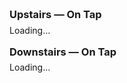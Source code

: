 
<!-- === LIVE BEER TABLES (Upstairs / Downstairs) === -->
<div id="beer-upstairs">
  <h3>Upstairs — On Tap</h3>
  <div id="upstairs-table">Loading…</div>
</div>

<div id="beer-downstairs" style="margin-top:1rem;">
  <h3>Downstairs — On Tap</h3>
  <div id="downstairs-table">Loading…</div>
</div>

<style>
  /* Optional light styling (kept tiny & inline) */
  #beer-upstairs h3, #beer-downstairs h3 { margin: 0.2rem 0 0.4rem; }
  .beer-table { width: 100%; border-collapse: collapse; }
  .beer-table th, .beer-table td { border: 1px solid #ddd; padding: 6px 8px; }
  .beer-table th { background: #f5f3ee; text-align: left; }
  .beer-note { color:#555; font-style:italic; font-size:0.92em; }
</style>

<script>
  // 1) Your published CSV URL (the one you gave me)
  const CSV_URL = "https://docs.google.com/spreadsheets/d/e/2PACX-1vTn3XrnFcps7_xm4HBCDfHCss0DB0Wwd5DRlXGxvE4hk9Nc_Hw8-6HuB6LS7p09BlOP44FhL_ByR1kQ/pub?output=csv";

  // 2) Which column names in the sheet mean “location”? (any one match will do)
  const LOCATION_HEADERS = ["Location", "Area", "Floor", "Room", "Section"];

  // 3) Expected column names for the table. We’ll try to map flexibly.
  const CAND_TAP     = ["Tap", "#", "Tap #"];
  const CAND_BEER    = ["Beer", "Beer Name", "Name", "Beer + Status", "Beer/Status"];
  const CAND_STATUS  = ["Status", "State"]; // optional (we’ll combine Beer + Status if separate)
  const CAND_HALF    = ["1/2", "Half", "1/2 bbl", "Half bbl", "Half Barrel", "Half_BBL"];
  const CAND_SIXTH   = ["1/6", "Sixth", "1/6 bbl", "Sixth bbl", "Sixth Barrel", "Sixth_BBL"];
  const CAND_NOTES   = ["Notes", "Note", "Comments", "Comment"]; // optional

  // Utility: robust CSV parser (handles quotes and commas)
  function parseCSV(text) {
    const rows = [];
    let i = 0, field = '', row = [], inQuotes = false;
    while (i < text.length) {
      const c = text[i];
      if (inQuotes) {
        if (c === '"') {
          if (text[i+1] === '"') { field += '"'; i++; } // escaped quote
          else { inQuotes = false; }
        } else field += c;
      } else {
        if (c === '"') inQuotes = true;
        else if (c === ',') { row.push(field); field = ''; }
        else if (c === '\n' || c === '\r') {
          if (c === '\r' && text[i+1] === '\n') i++;
          row.push(field); field = '';
          if (row.length > 1 || row[0] !== '') rows.push(row);
          row = [];
        } else field += c;
      }
      i++;
    }
    // last field
    if (field.length || row.length) { row.push(field); rows.push(row); }
    return rows;
  }

  // Case-insensitive header index lookup with candidate lists
  function findIndex(headerRow, candidates) {
    const lower = headerRow.map(h => (h || "").trim().toLowerCase());
    for (const cand of candidates) {
      const idx = lower.indexOf(cand.toLowerCase());
      if (idx !== -1) return idx;
    }
    return -1;
  }

  // Build HTML table from rows
  function buildTable(rows, headerMap) {
    const { iTap, iBeer, iStatus, iHalf, iSixth, iNotes } = headerMap;

    let html = '<table class="beer-table"><thead><tr>' +
               '<th>Tap</th><th>Beer + Status</th><th>1/2 bbl</th><th>1/6 bbl</th>' +
               '</tr></thead><tbody>';

    for (const r of rows) {
      const tap   = iTap   >= 0 ? (r[iTap]   || "") : "";
      const beer  = iBeer  >= 0 ? (r[iBeer]  || "") : "";
      const stat  = iStatus>= 0 ? (r[iStatus]|| "") : "";
      const half  = iHalf  >= 0 ? (r[iHalf]  || "") : "";
      const sixth = iSixth >= 0 ? (r[iSixth] || "") : "";
      const notes = iNotes >= 0 ? (r[iNotes] || "") : "";

      const beerStatus = stat ? `<strong>${beer}</strong> — ${stat}` : `<strong>${beer}</strong>`;

      html += `<tr>
        <td>${tap}</td>
        <td>${beerStatus}${notes ? `<div class="beer-note">${notes}</div>` : ""}</td>
        <td>${half}</td>
        <td>${sixth}</td>
      </tr>`;
    }

    html += '</tbody></table>';
    return html;
  }

  async function render() {
    try {
      const res = await fetch(CSV_URL, { cache: "no-cache" });
      const text = await res.text();
      const rows = parseCSV(text);
      if (!rows.length) throw new Error("Empty CSV");

      const header = rows[0];
      const data = rows.slice(1).filter(r => r.some(v => (v || "").trim() !== "")); // drop blank rows

      // Map headers
      const iLoc   = findIndex(header, LOCATION_HEADERS);
      const iTap   = findIndex(header, CAND_TAP);
      const iBeer  = findIndex(header, CAND_BEER);
      const iStat  = findIndex(header, CAND_STATUS);
      const iHalf  = findIndex(header, CAND_HALF);
      const iSixth = findIndex(header, CAND_SIXTH);
      const iNotes = findIndex(header, CAND_NOTES);

      const headerMap = { iTap, iBeer, iStatus: iStat, iHalf, iSixth, iNotes };

      // Split by location (expects values like "Upstairs" / "Downstairs")
      let upstairs = data, downstairs = [];
      if (iLoc >= 0) {
        upstairs   = data.filter(r => (r[iLoc] || "").toLowerCase().includes("up"));
        downstairs = data.filter(r => (r[iLoc] || "").toLowerCase().includes("down"));
      }

      // If no location column, try to infer: even/odd taps? (optional, comment out if unwanted)
      if (iLoc === 0 - 1) {
        upstairs   = data.filter(r => parseInt(r[iTap], 10) % 2 === 1); // odd taps
        downstairs = data.filter(r => parseInt(r[iTap], 10) % 2 === 0); // even taps
      }

      document.getElementById("upstairs-table").innerHTML  =
        upstairs.length ? buildTable(upstairs, headerMap) : "<em>No upstairs rows found.</em>";
      document.getElementById("downstairs-table").innerHTML =
        downstairs.length ? buildTable(downstairs, headerMap) : "<em>No downstairs rows found.</em>";
    } catch (e) {
      console.error(e);
      document.getElementById("upstairs-table").textContent = "Failed to load sheet.";
      document.getElementById("downstairs-table").textContent = "Failed to load sheet.";
    }
  }

  render();


🪖 In the Tanks (Coming Soon)

- Tank 3 → S'mores
- Tank 7 → Restitution
- Tank 8 → Scottie Pumpkin
- Available tanks: 1, 2, 4, 5, 6

<details> <summary>⏳ On Deck</summary>
- She’s a Peach (7)
- Road Soda (2 sixels)
- 99 Problems (3)
- Mole Stout (3)
- Cider (4 sixels)
- Juicy Haze (2 sixels)
- My Boy Blue (4)
- Jacks (2)
- Founders Sept (7)
- Hindsight (1 sixel)
- Founders Oct (7)
</details>


⚠️ Low Stock (Watch Closely)

- Restitution — 9 cases, 1 keg
- Sticky Fingers — 1 sixel
- Straw Peach — 1 keg
- Seltzer — 4 kegs
- Gringo — 1 sixel

🛠 To Brew (Next Batches)
- Winter’s Knight
- Cranberry Saison
- Super Haze
- Seltzer ×4
- NY Saaz
- NY IPA (Vista)

<details>
  <summary>📄 Orders</summary>

  <div markdown="1">

- Eagle (10/03): Restitution — 16 kegs, 12 sixels

  </div>
</details> 

<details> <summary>🧻 Labels Needed</summary>

- Upcoming Brews:
  - Winter’s Knight
  - Super Haze
- Inventory:
  - Boston South Irish Stout
  - S’mores
  - New West Coast
  - Founders Sept
  - Cherry Pineapple Sour
</details>
<details> <summary>📦 Ingredients</summary>

Needed:
- Galaxy — 44 lbs
- Amarillo — 44 lbs

<details> <summary>🌿 Hops On Hand</summary>
A–C

- Amarillo —
(5 lbs)

- Azacca —
(33 lbs)

- Centennial —
(221 lbs)

- Chinook —
(5 lbs)

- Citra —
(80 lbs)

D–N

- El Dorado —
(27 lbs)

- Mandarina —
(5 lbs)

- Nugget —
(27 lbs)

- NY Chinook —
(11 lbs)

S–Z

- Saaz —
(11 lbs)

- Simcoe —
(33 lbs)

- Vallestia —
(38 lbs)

- Warrior —
(5 lbs)

- Zeus —
(33 lbs)

- 32 DE 2021 —
(11 lbs)

</details>
</details>

<details>
  <summary>⚙️ Maintenance & Logs</summary>

  <div markdown="1">

### ❄️ Glycol Chiller Log

| Date       | Event |
|------------|-------|
| 2025-09-01 | Chiller off → glycol very low, topped off with glycol + water, restarted. |
| 2025-05-27 | New set of fuses received, waiting to install (pump bypassed). |

---

### 🔥 Kettle Log

| Date       | Event |
|------------|-------|
| 2025-09-22 | Accidentally left boils on → burn tops. Second brew proceeding. Investigating with caustic + acid cycle. |

---

### 🧊 Big Cooler Log

| Date       | Event |
|------------|-------|
| 2025-10-02 | Temp check — 40°F (normal). |

  </div>
</details>


<iframe 
  src="https://docs.google.com/spreadsheets/d/e/2PACX-1vTn3XrnFcps7_xm4HBCDfHCss0DB0Wwd5DRlXGxvE4hk9Nc_Hw8-6HuB6LS7p09BlOP44FhL_ByR1kQ/pubhtml?widget=true&amp;headers=false" 
  width="100%" 
  height="400">
  </iframe>

✍️ Compiled by Skyler Newberry
